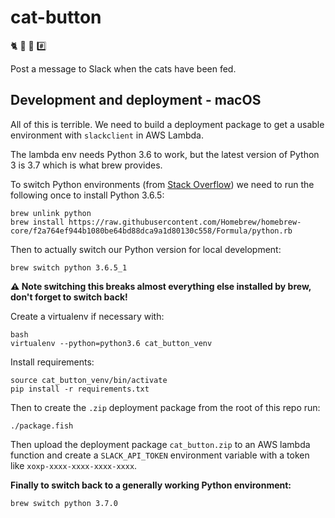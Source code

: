# cat-button
🐈 🍖 📢 #️⃣

Post a message to Slack when the cats have been fed.

## Development and deployment - macOS

All of this is terrible. We need to build a deployment package to get a usable environment with `slackclient` in AWS Lambda.

The lambda env needs Python 3.6 to work, but the latest version of Python 3 is 3.7 which is what brew provides.

To switch Python environments (from [Stack Overflow](https://stackoverflow.com/questions/51726203/installing-python3-6-alongside-python3-7-on-mac)) we need to run the following once to install Python 3.6.5:
```
brew unlink python
brew install https://raw.githubusercontent.com/Homebrew/homebrew-core/f2a764ef944b1080be64bd88dca9a1d80130c558/Formula/python.rb
```

Then to actually switch our Python version for local development:
```
brew switch python 3.6.5_1
```

**⚠️ Note switching this breaks almost everything else installed by brew, don't forget to switch back!**

Create a virtualenv if necessary with:
```
bash
virtualenv --python=python3.6 cat_button_venv
```

Install requirements:

```
source cat_button_venv/bin/activate
pip install -r requirements.txt
```

Then to create the `.zip` deployment package from the root of this repo run:
```
./package.fish
```

Then upload the deployment package `cat_button.zip` to an AWS lambda function and create a `SLACK_API_TOKEN` environment variable with a token like `xoxp-xxxx-xxxx-xxxx-xxxx`.

**Finally to switch back to a generally working Python environment:**
```
brew switch python 3.7.0
```

